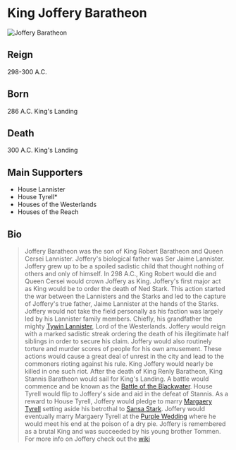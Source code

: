 # King Joffery Baratheon
![Joffery Baratheon](https://awoiaf.westeros.org/images/0/08/MagaliVilleneuve_JoffreyBaratheon.jpg)
## Reign
298-300 A.C.
## Born
286 A.C. King's Landing
## Death
300 A.C. King's Landing
## Main Supporters
* House Lannister
* House Tyrell*
* Houses of the Westerlands
* Houses of the Reach
## Bio 
>Joffery Baratheon was the son of King Robert Baratheon and  Queen Cersei Lannister. Joffery's biological father was Ser Jaime Lannister. Joffery grew up to be a spoiled sadistic child that thought nothing of others and only of himself. In 298 A.C., King Robert would die and Queen Cersei would crown Joffery as King. Joffery's first major act as King would be to order the death of Ned Stark. This action started the war between the Lannisters and the Starks and led to the capture of Joffery's true father, Jaime Lannister at the hands of the Starks. Joffery would not take the field personally as his faction was largely led by his Lannister family members. Chiefly, his grandfather the mighty [Tywin Lannister](https://awoiaf.westeros.org/index.php/Tywin_Lannister), Lord of the Westerlands. Joffery would reign with a marked sadistic streak ordering the death of his illegitimate half siblings in order to secure his claim. Joffery would also routinely torture and murder scores of people for his own amusement. These actions would cause a great deal of unrest in the city and lead to the commoners rioting against his rule. King Joffery would nearly be killed in one such riot. After the death of King Renly Baratheon, King Stannis Baratheon would sail for King's Landing. A battle would commence and be known as the [Battle of the Blackwater](https://awoiaf.westeros.org/index.php/Battle_of_the_Blackwater). House Tyrell would flip to Joffery's side and aid in the defeat of Stannis. As a reward to House Tyrell, Joffery would pledge to marry [Margaery Tyrell](https://awoiaf.westeros.org/index.php/Margaery_Tyrell) setting aside his betrothal to [Sansa Stark](https://awoiaf.westeros.org/index.php/Sansa_Stark). Joffery would eventually marry Margaery Tyrell at the [Purple Wedding](https://awoiaf.westeros.org/index.php/Purple_Wedding) where he would meet his end at the poison of a dry pie. Joffery is remembered as a brutal King and was succeeded by his young brother Tommen.    
>For more info on Joffery check out the [wiki](https://awoiaf.westeros.org/index.php/Joffrey_Baratheon) 

